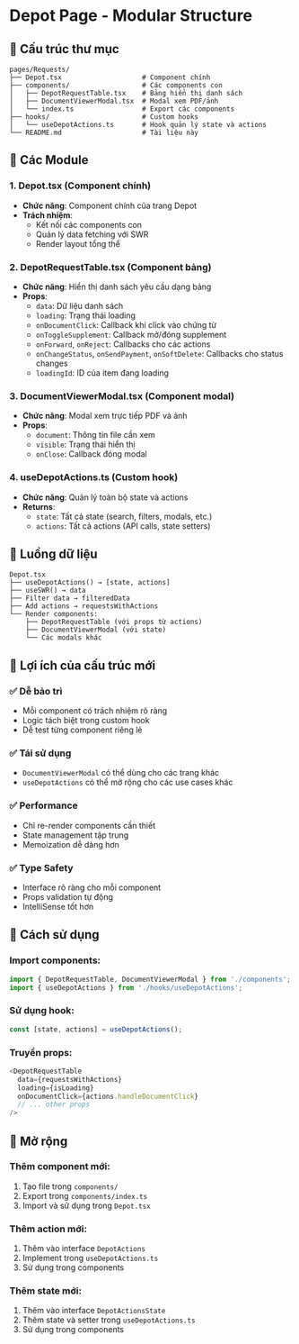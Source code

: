 # Depot Page - Modular Structure

## 📁 Cấu trúc thư mục

```
pages/Requests/
├── Depot.tsx                    # Component chính
├── components/                  # Các components con
│   ├── DepotRequestTable.tsx    # Bảng hiển thị danh sách
│   ├── DocumentViewerModal.tsx  # Modal xem PDF/ảnh
│   └── index.ts                 # Export các components
├── hooks/                       # Custom hooks
│   └── useDepotActions.ts       # Hook quản lý state và actions
└── README.md                    # Tài liệu này
```

## 🧩 Các Module

### 1. **Depot.tsx** (Component chính)
- **Chức năng**: Component chính của trang Depot
- **Trách nhiệm**: 
  - Kết nối các components con
  - Quản lý data fetching với SWR
  - Render layout tổng thể

### 2. **DepotRequestTable.tsx** (Component bảng)
- **Chức năng**: Hiển thị danh sách yêu cầu dạng bảng
- **Props**:
  - `data`: Dữ liệu danh sách
  - `loading`: Trạng thái loading
  - `onDocumentClick`: Callback khi click vào chứng từ
  - `onToggleSupplement`: Callback mở/đóng supplement
  - `onForward`, `onReject`: Callbacks cho các actions
  - `onChangeStatus`, `onSendPayment`, `onSoftDelete`: Callbacks cho status changes
  - `loadingId`: ID của item đang loading

### 3. **DocumentViewerModal.tsx** (Component modal)
- **Chức năng**: Modal xem trực tiếp PDF và ảnh
- **Props**:
  - `document`: Thông tin file cần xem
  - `visible`: Trạng thái hiển thị
  - `onClose`: Callback đóng modal

### 4. **useDepotActions.ts** (Custom hook)
- **Chức năng**: Quản lý toàn bộ state và actions
- **Returns**: 
  - `state`: Tất cả state (search, filters, modals, etc.)
  - `actions`: Tất cả actions (API calls, state setters)

## 🔄 Luồng dữ liệu

```
Depot.tsx
├── useDepotActions() → [state, actions]
├── useSWR() → data
├── Filter data → filteredData
├── Add actions → requestsWithActions
└── Render components:
    ├── DepotRequestTable (với props từ actions)
    ├── DocumentViewerModal (với state)
    └── Các modals khác
```

## 🎯 Lợi ích của cấu trúc mới

### ✅ **Dễ bảo trì**
- Mỗi component có trách nhiệm rõ ràng
- Logic tách biệt trong custom hook
- Dễ test từng component riêng lẻ

### ✅ **Tái sử dụng**
- `DocumentViewerModal` có thể dùng cho các trang khác
- `useDepotActions` có thể mở rộng cho các use cases khác

### ✅ **Performance**
- Chỉ re-render components cần thiết
- State management tập trung
- Memoization dễ dàng hơn

### ✅ **Type Safety**
- Interface rõ ràng cho mỗi component
- Props validation tự động
- IntelliSense tốt hơn

## 🚀 Cách sử dụng

### Import components:
```typescript
import { DepotRequestTable, DocumentViewerModal } from './components';
import { useDepotActions } from './hooks/useDepotActions';
```

### Sử dụng hook:
```typescript
const [state, actions] = useDepotActions();
```

### Truyền props:
```typescript
<DepotRequestTable
  data={requestsWithActions}
  loading={isLoading}
  onDocumentClick={actions.handleDocumentClick}
  // ... other props
/>
```

## 🔧 Mở rộng

### Thêm component mới:
1. Tạo file trong `components/`
2. Export trong `components/index.ts`
3. Import và sử dụng trong `Depot.tsx`

### Thêm action mới:
1. Thêm vào interface `DepotActions`
2. Implement trong `useDepotActions.ts`
3. Sử dụng trong components

### Thêm state mới:
1. Thêm vào interface `DepotActionsState`
2. Thêm state và setter trong `useDepotActions.ts`
3. Sử dụng trong components
